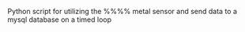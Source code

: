 Python script for utilizing the %%%% metal sensor and send data to a mysql database on a timed loop
